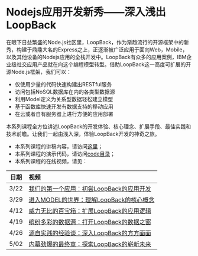 # Nodejs应用开发新秀——深入浅出LoopBack

在眼下日益繁盛的Node.js社区里，LoopBack，作为渐趋流行的开源框架中的新秀，构建于鼎鼎大名的Express之上，正逐渐被广泛应用于面向Web，Mobile，以及其他设备的Nodejs应用的全栈开发中。LoopBack有众多的应用案例，IBM企业级社交应用产品就在向这个编程模型转型。借助LoopBack这一高度可扩展的开源Node.js框架，我们可以：

* 仅使用少量的代码快速构建出RESTful服务
* 访问包括NoSQL数据库在内的各类型数据源
* 利用Model定义为关系型数据轻松建立模型
* 基于函数库快速开发有数据支持的移动应用
* 在云或者自有服务器上进行方便的应用部署

本系列课程全方位讲述LoopBack的开发体验、核心理念、扩展手段、最佳实践和技术前瞻。让我们一起由浅入深，体验LoopBack开发的神奇之旅。

* 本系列课程的讲稿内容，请访问[这里](https://morningspace.github.io/understanding-loopback/)；
* 本系列课程的演示代码，请访问[code目录](https://github.com/morningspace/understanding-loopback/tree/master/code)；
* 本系列课程的在线视频，请见：

| 日期		  | 视频
| ---- 		|:----
| 3/22		| [我们的第一个应用：初尝LoopBack的应用开发](https://v.youku.com/v_show/id_XMzQ5MTU1MDY5Mg==.html)
| 3/29		| [进入MODEL的世界：理解LoopBack的核心概念](https://v.youku.com/v_show/id_XMzUwMTYxMTM5Mg==.html)
| 4/12		| [威力无比的百宝箱：扩展LoopBack的应用逻辑](https://v.youku.com/v_show/id_XMzUzNTc2OTY1Ng==.html)
| 4/19		| [缤纷多彩的数据源：打开LoopBack的数据之窗](https://v.youku.com/v_show/id_XMzU2MDg2NDIwMA==.html)
| 4/26		| [源自实践的经验谈：深入LoopBack的方方面面](https://v.youku.com/v_show/id_XMzU3MDQwNTI0MA==.html)
| 5/02		| [内幕劲爆的最终章：探索LoopBack的崭新未来](https://v.youku.com/v_show/id_XMzU4MzYxNzg2NA==.html)